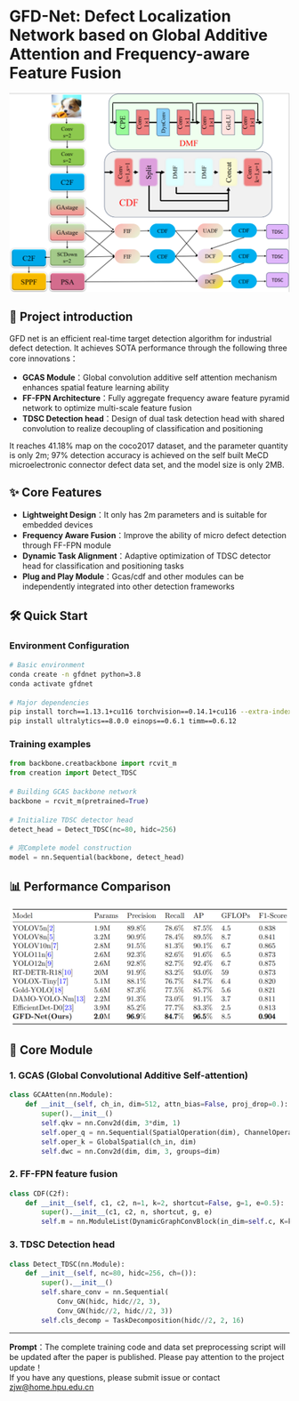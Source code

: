 # GFD-Net: Defect Localization Network based on Global Additive Attention and Frequency-aware Feature Fusion

 ![image](https://github.com/ZJWstar/GFD-Net/blob/main/image.png)

## 📖 Project introduction
GFD net is an efficient real-time target detection algorithm for industrial defect detection. It achieves SOTA performance through the following three core innovations：
- **GCAS Module**：Global convolution additive self attention mechanism enhances spatial feature learning ability
- **FF-FPN Architecture**：Fully aggregate frequency aware feature pyramid network to optimize multi-scale feature fusion
- **TDSC Detection head**：Design of dual task detection head with shared convolution to realize decoupling of classification and positioning

It reaches 41.18% map on the coco2017 dataset, and the parameter quantity is only 2m; 97% detection accuracy is achieved on the self built MeCD microelectronic connector defect data set, and the model size is only 2MB.


## ✨ Core Features
- **Lightweight Design**：It only has 2m parameters and is suitable for embedded devices
- **Frequency Aware Fusion**：Improve the ability of micro defect detection through FF-FPN module
- **Dynamic Task Alignment**：Adaptive optimization of TDSC detector head for classification and positioning tasks
- **Plug and Play Module**：Gcas/cdf and other modules can be independently integrated into other detection frameworks

## 🛠️ Quick Start

### Environment Configuration
```bash
# Basic environment
conda create -n gfdnet python=3.8
conda activate gfdnet

# Major dependencies
pip install torch==1.13.1+cu116 torchvision==0.14.1+cu116 --extra-index-url https://download.pytorch.org/whl/cu116
pip install ultralytics==8.0.0 einops==0.6.1 timm==0.6.12
```

### Training examples
```python
from backbone.creatbackbone import rcvit_m
from creation import Detect_TDSC

# Building GCAS backbone network
backbone = rcvit_m(pretrained=True)

# Initialize TDSC detector head
detect_head = Detect_TDSC(nc=80, hidc=256)

# 完Complete model construction
model = nn.Sequential(backbone, detect_head)
```

## 📊 Performance Comparison
![image](https://github.com/ZJWstar/GFD-Net/blob/main/TABLE.png)

## 🧩 Core Module
### 1. GCAS (Global Convolutional Additive Self-attention)
```python
class GCAAtten(nn.Module):
    def __init__(self, ch_in, dim=512, attn_bias=False, proj_drop=0.):
        super().__init__()
        self.qkv = nn.Conv2d(dim, 3*dim, 1)
        self.oper_q = nn.Sequential(SpatialOperation(dim), ChannelOperation(dim))
        self.oper_k = GlobalSpatial(ch_in, dim)
        self.dwc = nn.Conv2d(dim, dim, 3, groups=dim)
```

### 2. FF-FPN feature fusion
```python
class CDF(C2f):
    def __init__(self, c1, c2, n=1, k=2, shortcut=False, g=1, e=0.5):
        super().__init__(c1, c2, n, shortcut, g, e)
        self.m = nn.ModuleList(DynamicGraphConvBlock(in_dim=self.c, K=k) for _ in range(n))
```

### 3. TDSC Detection head
```python
class Detect_TDSC(nn.Module):
    def __init__(self, nc=80, hidc=256, ch=()):
        super().__init__()
        self.share_conv = nn.Sequential(
            Conv_GN(hidc, hidc//2, 3), 
            Conv_GN(hidc//2, hidc//2, 3))
        self.cls_decomp = TaskDecomposition(hidc//2, 2, 16)
```


---
**Prompt**：The complete training code and data set preprocessing script will be updated after the paper is published. Please pay attention to the project update！  
If you have any questions, please submit issue or contact zjw@home.hpu.edu.cn
